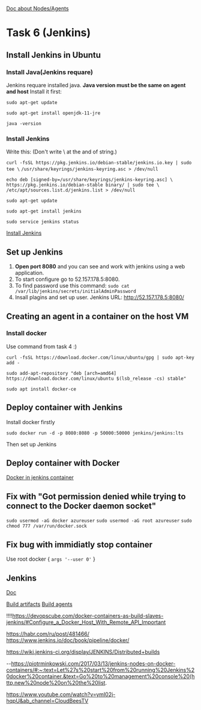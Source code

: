 # 

[Doc about Nodes/Agents](https://www.jenkins.io/doc/book/managing/nodes/)

# Task 6 (Jenkins)


## Install Jenkins in Ubuntu 

### Install Java(Jenkins requare)

Jenkins requare installed java. __Java version must be the same on agent and host__ Install it first:

`sudo apt-get update`

`sudo apt-get install openjdk-11-jre`

`java -version`

### Install Jenkins

Write this:
(Don't write \ at the and of string.)

`curl -fsSL https://pkg.jenkins.io/debian-stable/jenkins.io.key | sudo tee \`
  `/usr/share/keyrings/jenkins-keyring.asc > /dev/null`

`echo deb [signed-by=/usr/share/keyrings/jenkins-keyring.asc] \`
  `https://pkg.jenkins.io/debian-stable binary/ | sudo tee \`
  `/etc/apt/sources.list.d/jenkins.list > /dev/null`

`sudo apt-get update`

`sudo apt-get install jenkins`

`sudo service jenkins status`

[Install Jenkins](https://www.jenkins.io/doc/book/installing/linux/#debianubuntu)

## Set up Jenkins

1. __Open port 8080__ and you can see and work with jenkins using a web application. 
2. To start configure go to 52.157.178.5:8080.
3. To find password use this command:
`sudo cat /var/lib/jenkins/secrets/initialAdminPassword`
4. Insall plagins and set up user.
Jenkins URL: http://52.157.178.5:8080/

## Сreating an agent in a container on the host VM

### Install docker 

Use command from task 4 :)

`curl -fsSL https://download.docker.com/linux/ubuntu/gpg | sudo apt-key add -`

`sudo add-apt-repository "deb [arch=amd64] https://download.docker.com/linux/ubuntu $(lsb_release -cs) stable"`

`sudo apt install docker-ce`

## Deploy container with Jenkins

Install docker firstly

`sudo docker run -d -p 8080:8080 -p 50000:50000 jenkins/jenkins:lts`

Then set up Jenkins

## Deploy container with Docker

[Docker in jenkins container](https://faun.pub/how-to-install-docker-in-jenkins-container-4c49ba40b373)


## Fix  with "Got permission denied while trying to connect to the Docker daemon socket"

`sudo usermod -aG docker azureuser`
`sudo usermod -aG root azureuser`
`sudo chmod 777 /var/run/docker.sock`



## Fix bug with immidiatly stop container

Use root 
docker {
`args '--user 0'`
}

## Jenkins 

[Doc](https://www.jenkins.io/doc/pipeline)

[Build artifacts](https://www.youtube.com/watch?v=u6LF-T-daS4&ab_channel=CloudBeesTV)
[Build agents](https://www.youtube.com/watch?v=ymI02j-hqpU&ab_channel=CloudBeesTV)





!!!!https://devopscube.com/docker-containers-as-build-slaves-jenkins/#Configure_a_Docker_Host_With_Remote_API_Important

https://habr.com/ru/post/481466/
https://www.jenkins.io/doc/book/pipeline/docker/

https://wiki.jenkins-ci.org/display/JENKINS/Distributed+builds





--https://piotrminkowski.com/2017/03/13/jenkins-nodes-on-docker-containers/#:~:text=Let%27s%20start%20from%20running%20Jenkins%20docker%20container.&text=Go%20to%20management%20console%20(http,new%20node%20on%20the%20list.


https://www.youtube.com/watch?v=ymI02j-hqpU&ab_channel=CloudBeesTV